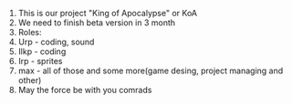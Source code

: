 1) This is our project "King of Apocalypse" or KoA
2) We need to finish beta version in 3 month
3) Roles:
4) Urp - coding, sound
5) Ilkp - coding
6) Irp - sprites
7) max - all of those and some more(game desing, project managing and other)
8) May the force be with you comrads
